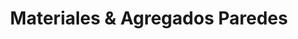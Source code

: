 ---
title: "Materiales & Agregados Paredes"
url: /urbaniziacion-luz-maria/materiales-y-agregados-paredes/
shop: hardware
---